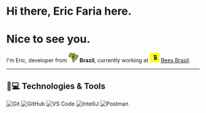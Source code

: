 # Hi there, Eric Faria here. 
# Nice to see you.

I'm Eric, developer from <img src="./brazil.png" width="25"/> <b>Brazil</b>, currently working at <img src="./bees.png" width="25"/> [Bees Brasil](https://www.linkedin.com/company/beesbrasil/).

<hr>

## 🚀💻 Technologies & Tools

  ![Git](https://img.shields.io/badge/-Git-black?style=flat-square&logo=git)
  ![GitHub](https://img.shields.io/badge/-GitHub-181717?style=flat-square&logo=github)
  ![VS Code](https://img.shields.io/badge/-VS%20Code-007ACC?style=flat-square&logo=visual-studio-code)
  ![IntelliJ](https://img.shields.io/badge/-IntelliJ%20IDEA-black?style=flat-square&logo=jetbrains)
  ![Postman](https://img.shields.io/badge/Postman-black?style=flat-square&logo=postman)
